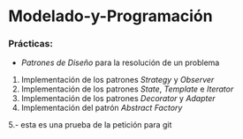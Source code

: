 # Modelado-y-Programación
### Prácticas:
- *Patrones de Diseño* para la resolución de un problema
1. Implementación de los patrones *Strategy* y *Observer*
2. Implementación de los patrones *State*, *Template* e *Iterator*
3. Implementación de los patrones *Decorator* y *Adapter*
4. Implementación del patrón *Abstract Factory*

5.- esta es una prueba de la petición para git
